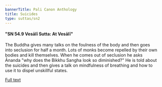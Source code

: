 ```yaml
---
bannerTitle: Pali Canon Anthology
title: Suicides
type: suttas/sn2
---
```


#### "SN 54.9 Vesālī Sutta: At Vesālī"

The Buddha gives many talks on the foulness of the body and then goes into
seclusion for half a month. Lots of monks become repelled by their own bodies
and kill themselves. When he comes out of seclusion he asks Ānanda "why does
the Bikkhu Sangha look so diminished?" He is told about the suicides and then
gives a talk on mindfulness of breathing and how to use it to dispel unskillful
states.

[Full text](https://www.dhammatalks.org/suttas/SN/SN54_9.html)
